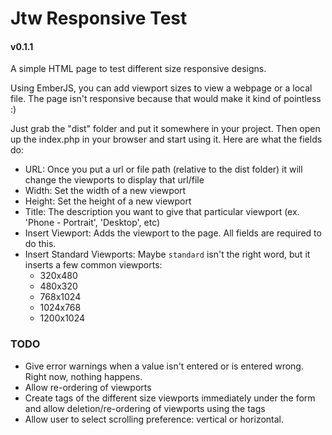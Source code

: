 # Jtw Responsive Test
#### v0.1.1

A simple HTML page to test different size responsive designs.

Using EmberJS, you can add viewport sizes to view a webpage or a local file. The page isn't responsive because that
would make it kind of pointless :)

Just grab the "dist" folder and put it somewhere in your project. Then open up the index.php in your browser
and start using it. Here are what the fields do:

- URL: Once you put a url or file path (relative to the dist folder) it will change the viewports to display that url/file
- Width: Set the width of a new viewport
- Height: Set the height of a new viewport
- Title: The description you want to give that particular viewport (ex. 'Phone - Portrait', 'Desktop', etc)
- Insert Viewport: Adds the viewport to the page. All fields are required to do this.
- Insert Standard Viewports: Maybe `standard` isn't the right word, but it inserts a few common viewports:
    * 320x480
    * 480x320
    * 768x1024
    * 1024x768
    * 1200x1024

### TODO

- Give error warnings when a value isn't entered or is entered wrong. Right now, nothing happens.
- Allow re-ordering of viewports
- Create tags of the different size viewports immediately under the form and allow deletion/re-ordering of viewports
using the tags
- Allow user to select scrolling preference: vertical or horizontal.